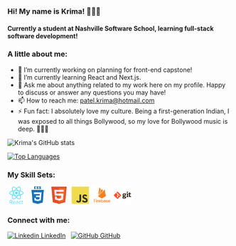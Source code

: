 ### Hi! My name is Krima! 🙋🏽‍♀️
#### Currently a student at Nashville Software School, learning full-stack software development!

### A little about me:

- 🔭 I’m currently working on planning for front-end capstone! 
- 🌱 I’m currently learning React and Next.js.
- 💬 Ask me about anything related to my work here on my profile. Happy to discuss or answer any questions you may have!
- 📫 How to reach me: patel.krima@hotmail.com
- ⚡ Fun fact: I absolutely love my culture. Being a first-generation Indian, I was exposed to all things Bollywood, so my love for Bollywood music is deep. 💃🏽✨

<p align="center">

![Krima's GitHub stats](https://github-readme-stats.vercel.app/api?username=krima-patel&show_icons=true&theme=radical)

[![Top Languages](https://github-readme-stats.vercel.app/api/top-langs/?username=krima-patel)](https://github.com/krima-patel/github-readme-stats)

</p>

### My Skill Sets:
<div>
  <img src="https://github.com/devicons/devicon/blob/master/icons/react/react-original-wordmark.svg" title="React" alt="React" width="40"     height="40"/>&nbsp;
  <img src="https://github.com/devicons/devicon/blob/master/icons/css3/css3-plain-wordmark.svg"  title="CSS3" alt="CSS" width="40" height="40"/>&nbsp;
  <img src="https://github.com/devicons/devicon/blob/master/icons/html5/html5-original.svg" title="HTML5" alt="HTML" width="40" height="40"/>&nbsp;
  <img src="https://github.com/devicons/devicon/blob/master/icons/javascript/javascript-original.svg" title="JavaScript" alt="JavaScript" width="40"    height="40"/>&nbsp;
  <img src="https://github.com/devicons/devicon/blob/master/icons/firebase/firebase-plain-wordmark.svg" title="Firebase" alt="Firebase" width="40"  height="40"/>&nbsp;
  <img src="https://github.com/devicons/devicon/blob/master/icons/git/git-original-wordmark.svg" title="Git" **alt="Git" width="40" height="40"/>
</div>

### Connect with me:
[![Linkedin](https://i.stack.imgur.com/gVE0j.png) LinkedIn](https://www.linkedin.com/krima-patel)
&nbsp;
[![GitHub](https://i.stack.imgur.com/tskMh.png) GitHub](https://github.com/krima-patel)

